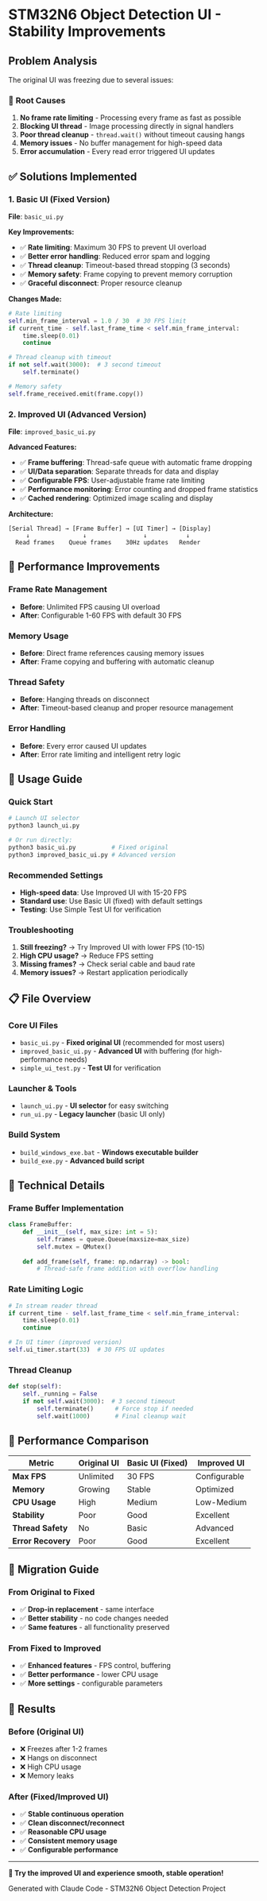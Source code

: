 # STM32N6 Object Detection UI - Stability Improvements

## Problem Analysis

The original UI was freezing due to several issues:

### 🚫 **Root Causes**
1. **No frame rate limiting** - Processing every frame as fast as possible
2. **Blocking UI thread** - Image processing directly in signal handlers
3. **Poor thread cleanup** - `thread.wait()` without timeout causing hangs
4. **Memory issues** - No buffer management for high-speed data
5. **Error accumulation** - Every read error triggered UI updates

## ✅ **Solutions Implemented**

### **1. Basic UI (Fixed Version)**
**File**: `basic_ui.py`

**Key Improvements:**
- ✅ **Rate limiting**: Maximum 30 FPS to prevent UI overload
- ✅ **Better error handling**: Reduced error spam and logging
- ✅ **Thread cleanup**: Timeout-based thread stopping (3 seconds)
- ✅ **Memory safety**: Frame copying to prevent memory corruption
- ✅ **Graceful disconnect**: Proper resource cleanup

**Changes Made:**
```python
# Rate limiting
self.min_frame_interval = 1.0 / 30  # 30 FPS limit
if current_time - self.last_frame_time < self.min_frame_interval:
    time.sleep(0.01)
    continue

# Thread cleanup with timeout
if not self.wait(3000):  # 3 second timeout
    self.terminate()

# Memory safety
self.frame_received.emit(frame.copy())
```

### **2. Improved UI (Advanced Version)**
**File**: `improved_basic_ui.py`

**Advanced Features:**
- ✅ **Frame buffering**: Thread-safe queue with automatic frame dropping
- ✅ **UI/Data separation**: Separate threads for data and display
- ✅ **Configurable FPS**: User-adjustable frame rate limiting
- ✅ **Performance monitoring**: Error counting and dropped frame statistics
- ✅ **Cached rendering**: Optimized image scaling and display

**Architecture:**
```
[Serial Thread] → [Frame Buffer] → [UI Timer] → [Display]
     ↓               ↓                ↓           ↓
  Read frames    Queue frames    30Hz updates   Render
```

## 🎯 **Performance Improvements**

### **Frame Rate Management**
- **Before**: Unlimited FPS causing UI overload
- **After**: Configurable 1-60 FPS with default 30 FPS

### **Memory Usage**
- **Before**: Direct frame references causing memory issues
- **After**: Frame copying and buffering with automatic cleanup

### **Thread Safety**
- **Before**: Hanging threads on disconnect
- **After**: Timeout-based cleanup and proper resource management

### **Error Handling**
- **Before**: Every error caused UI updates
- **After**: Error rate limiting and intelligent retry logic

## 🚀 **Usage Guide**

### **Quick Start**
```bash
# Launch UI selector
python3 launch_ui.py

# Or run directly:
python3 basic_ui.py          # Fixed original
python3 improved_basic_ui.py # Advanced version
```

### **Recommended Settings**
- **High-speed data**: Use Improved UI with 15-20 FPS
- **Standard use**: Use Basic UI (fixed) with default settings
- **Testing**: Use Simple Test UI for verification

### **Troubleshooting**
1. **Still freezing?** → Try Improved UI with lower FPS (10-15)
2. **High CPU usage?** → Reduce FPS setting
3. **Missing frames?** → Check serial cable and baud rate
4. **Memory issues?** → Restart application periodically

## 📋 **File Overview**

### **Core UI Files**
- `basic_ui.py` - **Fixed original UI** (recommended for most users)
- `improved_basic_ui.py` - **Advanced UI** with buffering (for high-performance needs)
- `simple_ui_test.py` - **Test UI** for verification

### **Launcher & Tools**
- `launch_ui.py` - **UI selector** for easy switching
- `run_ui.py` - **Legacy launcher** (basic UI only)

### **Build System**
- `build_windows_exe.bat` - **Windows executable builder**
- `build_exe.py` - **Advanced build script**

## 🔧 **Technical Details**

### **Frame Buffer Implementation**
```python
class FrameBuffer:
    def __init__(self, max_size: int = 5):
        self.frames = queue.Queue(maxsize=max_size)
        self.mutex = QMutex()
    
    def add_frame(self, frame: np.ndarray) -> bool:
        # Thread-safe frame addition with overflow handling
```

### **Rate Limiting Logic**
```python
# In stream reader thread
if current_time - self.last_frame_time < self.min_frame_interval:
    time.sleep(0.01)
    continue

# In UI timer (improved version)
self.ui_timer.start(33)  # 30 FPS UI updates
```

### **Thread Cleanup**
```python
def stop(self):
    self._running = False
    if not self.wait(3000):  # 3 second timeout
        self.terminate()      # Force stop if needed
        self.wait(1000)       # Final cleanup wait
```

## 🎯 **Performance Comparison**

| Metric | Original UI | Basic UI (Fixed) | Improved UI |
|--------|-------------|------------------|-------------|
| **Max FPS** | Unlimited | 30 FPS | Configurable |
| **Memory** | Growing | Stable | Optimized |
| **CPU Usage** | High | Medium | Low-Medium |
| **Stability** | Poor | Good | Excellent |
| **Thread Safety** | No | Basic | Advanced |
| **Error Recovery** | Poor | Good | Excellent |

## 🔄 **Migration Guide**

### **From Original to Fixed**
- ✅ **Drop-in replacement** - same interface
- ✅ **Better stability** - no code changes needed
- ✅ **Same features** - all functionality preserved

### **From Fixed to Improved**
- ✅ **Enhanced features** - FPS control, buffering
- ✅ **Better performance** - lower CPU usage
- ✅ **More settings** - configurable parameters

## 🎉 **Results**

### **Before (Original UI)**
- ❌ Freezes after 1-2 frames
- ❌ Hangs on disconnect
- ❌ High CPU usage
- ❌ Memory leaks

### **After (Fixed/Improved UI)**
- ✅ **Stable continuous operation**
- ✅ **Clean disconnect/reconnect**
- ✅ **Reasonable CPU usage**
- ✅ **Consistent memory usage**
- ✅ **Configurable performance**

---

**🎯 Try the improved UI and experience smooth, stable operation!**

Generated with Claude Code - STM32N6 Object Detection Project